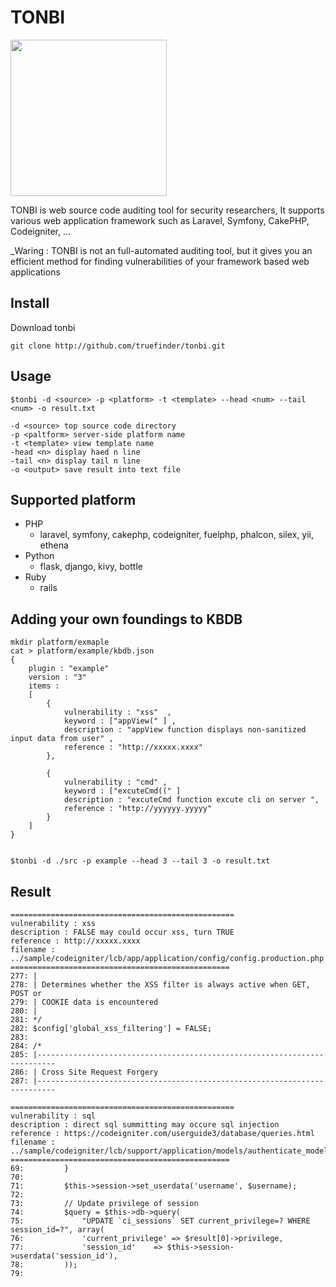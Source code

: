 # TONBI
<img src="https://user-images.githubusercontent.com/4240789/109131685-5fbdb500-7796-11eb-82d1-93237d83430c.jpg" width=250> 

TONBI is web source code auditing tool for security researchers, It supports various web application framework such as Laravel, Symfony, CakePHP, Codeigniter, ... 

_Waring : TONBI is not an full-automated auditing tool, but it gives you an efficient method for finding vulnerabilities of your framework based web applications 

## Install 
Download tonbi 
```
git clone http://github.com/truefinder/tonbi.git 
```

## Usage 
```
$tonbi -d <source> -p <platform> -t <template> --head <num> --tail <num> -o result.txt

-d <source> top source code directory
-p <paltform> server-side platform name     
-t <template> view template name
-head <n> display haed n line
-tail <n> display tail n line 
-o <output> save result into text file

```

## Supported platform 
* PHP
    - laravel, symfony, cakephp, codeigniter, fuelphp, phalcon, silex, yii, ethena
* Python
    - flask, django, kivy, bottle
* Ruby
    - rails 


## Adding your own foundings to KBDB
```
mkdir platform/exmaple 
cat > platform/example/kbdb.json
{
	plugin : "example"
	version : "3"
	items : 
	[ 
		{
			vulnerability : "xss"  ,
			keyword : ["appView(" ] , 
			description : "appView function displays non-sanitized input data from user" , 
			reference : "http://xxxxx.xxxx" 
		},

		{
			vulnerability : "cmd" ,
			keyword : ["excuteCmd((" ]
			description : "excuteCmd function excute cli on server ", 
			reference : "http://yyyyyy.yyyyy" 
		}
	]
}


$tonbi -d ./src -p example --head 3 --tail 3 -o result.txt

```

## Result 
```
==================================================
vulnerability : xss
description : FALSE may could occur xss, turn TRUE
reference : http://xxxxx.xxxx
filename : ../sample/codeigniter/lcb/app/application/config/config.production.php
=================================================
277: |
278: | Determines whether the XSS filter is always active when GET, POST or
279: | COOKIE data is encountered
280: |
281: */
282: $config['global_xss_filtering'] = FALSE;
283: 
284: /*
285: |--------------------------------------------------------------------------
286: | Cross Site Request Forgery
287: |--------------------------------------------------------------------------

==================================================
vulnerability : sql
description : direct sql summitting may occure sql injection 
reference : https://codeigniter.com/userguide3/database/queries.html
filename : ../sample/codeigniter/lcb/support/application/models/authenticate_model.php
=================================================
69:         }
70: 
71:         $this->session->set_userdata('username', $username);
72: 
73:         // Update privilege of session
74:         $query = $this->db->query(
75:             "UPDATE `ci_sessions` SET current_privilege=? WHERE session_id=?", array(
76:             'current_privilege' => $result[0]->privilege,
77:             'session_id'    => $this->session->userdata('session_id'),
78:         ));
79: 


```
